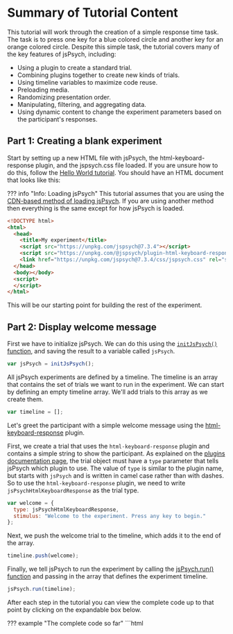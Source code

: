 # Summary of Tutorial Content

This tutorial will work through the creation of a simple response time task. 
The task is to press one key for a blue colored circle and another key for an orange colored circle. 
Despite this simple task, the tutorial covers many of the key features of jsPsych, including:

* Using a plugin to create a standard trial.
* Combining plugins together to create new kinds of trials.
* Using timeline variables to maximize code reuse.
* Preloading media.
* Randomizing presentation order.
* Manipulating, filtering, and aggregating data.
* Using dynamic content to change the experiment parameters based on the participant's responses.

## Part 1: Creating a blank experiment

Start by setting up a new HTML file with jsPsych, the html-keyboard-response plugin, and the jspsych.css file loaded. If you are unsure how to do this, follow the [Hello World tutorial](hello-world.md). You should have an HTML document that looks like this:

??? info "Info: Loading jsPsych"
    This tutorial assumes that you are using the [CDN-based method of loading jsPsych](hello-world.md#option-1-using-cdn-hosted-scripts). 
    If you are using another method then everything is the same except for how jsPsych is loaded.

```html
<!DOCTYPE html>
<html>
  <head>
    <title>My experiment</title>
    <script src="https://unpkg.com/jspsych@7.3.4"></script>
    <script src="https://unpkg.com/@jspsych/plugin-html-keyboard-response@1.1.3"></script>
    <link href="https://unpkg.com/jspsych@7.3.4/css/jspsych.css" rel="stylesheet" type="text/css" />
  </head>
  <body></body>
  <script>
  </script>
</html>
```

This will be our starting point for building the rest of the experiment.

## Part 2: Display welcome message

First we have to initialize jsPsych. We can do this using the [`initJsPsych()` function](../reference/jspsych.md#initjspsych), and saving the result to a variable called `jsPsych`.

```javascript
var jsPsych = initJsPsych();
```

All jsPsych experiments are defined by a timeline. 
The timeline is an array that contains the set of trials we want to run in the experiment. 
We can start by defining an empty timeline array. 
We'll add trials to this array as we create them.

```javascript
var timeline = [];
```

Let's greet the participant with a simple welcome message using the [html-keyboard-response](../plugins/html-keyboard-response.md) plugin.

First, we create a trial that uses the `html-keyboard-response` plugin and contains a simple string to show the participant. 
As explained on the [plugins documentation page](../overview/plugins.md), the trial object must have a `type` parameter that tells jsPsych which plugin to use. 
The value of `type` is similar to the plugin name, but starts with `jsPsych` and is written in camel case rather than with dashes. 
So to use the `html-keyboard-response` plugin, we need to write `jsPsychHtmlKeyboardResponse` as the trial type.

```javascript
var welcome = {
  type: jsPsychHtmlKeyboardResponse,
  stimulus: "Welcome to the experiment. Press any key to begin."
};
```

Next, we push the welcome trial to the timeline, which adds it to the end of the array.

```javascript
timeline.push(welcome);
```

Finally, we tell jsPsych to run the experiment by calling the [jsPsych.run() function](../reference/jspsych.md#jspsychrun) and passing in the array that defines the experiment timeline.

```javascript
jsPsych.run(timeline);
```
After each step in the tutorial you can view the complete code up to that point by clicking on the expandable box below.

??? example "The complete code so far"
    ```html
    <!DOCTYPE html>
    <html>
      <head>
        <title>My experiment</title>
        <script src="https://unpkg.com/jspsych@7.3.4"></script>
        <script src="https://unpkg.com/@jspsych/plugin-html-keyboard-response@1.1.3"></script>
        <link href="https://unpkg.com/jspsych@7.3.4/css/jspsych.css" rel="stylesheet" type="text/css" />
      </head>
      <body></body>
      <script>
        
        /* initialize jsPsych */
        var jsPsych = initJsPsych();

        /* create timeline */
        var timeline = [];

        /* define welcome message trial */
        var welcome = {
          type: jsPsychHtmlKeyboardResponse,
          stimulus: "Welcome to the experiment. Press any key to begin."
        };
        timeline.push(welcome);

        /* start the experiment */
        jsPsych.run(timeline);

      </script>
    </html>
    ```

## Part 3: Show instructions

We can use the same basic structure from part 2 to create a new `html-keyboard-response` trial that shows instructions to the participant. 
The only difference in this trial is that we will use HTML formatting to control how the instructions display and we will add a two second gap after the trial using the `post_trial_gap` parameter.

The trial definition looks like this:

```javascript
var instructions = {
  type: jsPsychHtmlKeyboardResponse,
  stimulus: `
    <p>In this experiment, a circle will appear in the center 
    of the screen.</p><p>If the circle is <strong>blue</strong>, 
    press the letter F on the keyboard as fast as you can.</p>
    <p>If the circle is <strong>orange</strong>, press the letter J 
    as fast as you can.</p>
    <div style='width: 700px;'>
    <div style='float: left;'><img src='img/blue.png'></img>
    <p class='small'><strong>Press the F key</strong></p></div>
    <div style='float: right;'><img src='img/orange.png'></img>
    <p class='small'><strong>Press the J key</strong></p></div>
    </div>
    <p>Press any key to begin.</p>
  `,
  post_trial_gap: 2000
};
```

!!! tip
    In JavaScript there are three different ways to define a `string`. You can use single quotes `'`, double quotes `"`, or backticks `` ` ``. Using backticks has two advantages over the other approaches, especially when you are creating long strings with HTML. You can extend the `string` across multiple lines and you can use [template strings](https://developer.mozilla.org/en-US/docs/Web/JavaScript/Reference/Template_literals) to easily incorporate variables.

Notice that the HTML includes `<img>` tags to display the images that the participant will be responding to. 
You'll need to download these image files. 
Right-click on each image below and select *Save image as...*. 
Put the images in a folder called `img` in the experiment folder you created in part 1.

![blue circle](../img/blue.png)
![orange circle](../img/orange.png)

Don't forget to add the trial to the timeline:

```javascript
timeline.push(instructions);
```

??? example "The complete code so far"

    ```html
    <!DOCTYPE html>
    <html>
      <head>
        <title>My experiment</title>
        <script src="https://unpkg.com/jspsych@7.3.4"></script>
        <script src="https://unpkg.com/@jspsych/plugin-html-keyboard-response@1.1.3"></script>
        <link href="https://unpkg.com/jspsych@7.3.4/css/jspsych.css" rel="stylesheet" type="text/css" />
      </head>
      <body></body>
      <script>

        /* initialize jsPsych */
        var jsPsych = initJsPsych();

        /* create timeline */
        var timeline = [];

        /* define welcome message trial */
        var welcome = {
          type: jsPsychHtmlKeyboardResponse,
          stimulus: "Welcome to the experiment. Press any key to begin."
        };
        timeline.push(welcome);

        /* define instructions trial */
        var instructions = {
          type: jsPsychHtmlKeyboardResponse,
          stimulus: `
            <p>In this experiment, a circle will appear in the center 
            of the screen.</p><p>If the circle is <strong>blue</strong>, 
            press the letter F on the keyboard as fast as you can.</p>
            <p>If the circle is <strong>orange</strong>, press the letter J 
            as fast as you can.</p>
            <div style='width: 700px;'>
            <div style='float: left;'><img src='img/blue.png'></img>
            <p class='small'><strong>Press the F key</strong></p></div>
            <div style='float: right;'><img src='img/orange.png'></img>
            <p class='small'><strong>Press the J key</strong></p></div>
            </div>
            <p>Press any key to begin.</p>
          `,
          post_trial_gap: 2000
        };
        timeline.push(instructions);

        /* start the experiment */
        jsPsych.run(timeline);

      </script>
    </html>
    ```

## Part 4: Displaying stimuli and getting responses

Creating trials to show the stimuli is conceptually the same as creating a trial to show instructions, except that now we are displaying an image instead of text or html. 
This means we need to use a different plugin: `image-keyboard-response`. 
We need to start by loading this plugin by adding a `<script>` tag to the document.

```html hl_lines="5"
<head>
  <title>My experiment</title>
  <script src="https://unpkg.com/jspsych@7.3.4"></script>
  <script src="https://unpkg.com/@jspsych/plugin-html-keyboard-response@1.1.3"></script>
  <script src="https://unpkg.com/@jspsych/plugin-image-keyboard-response@1.1.3"></script>
  <link href="https://unpkg.com/jspsych@7.3.4/css/jspsych.css" rel="stylesheet" type="text/css" />
</head>
```

For now, we will just show each image once. 
The path to the image file should be set as the `stimulus` parameter. 
We will also set the option for which keys the participant is allowed to use to respond (`choices`) so that only the 'f' and 'j' keys are valid responses.

```javascript
var blue_trial = {
  type: jsPsychImageKeyboardResponse,
  stimulus: 'img/blue.png',
  choices: ['f', 'j']
};

var orange_trial = {
  type: jsPsychImageKeyboardResponse,
  stimulus: 'img/orange.png',
  choices: ['f', 'j']
};
```

As usual, we need to add the trials to the timeline.

```javascript
timeline.push(blue_trial, orange_trial);
```

??? example "The complete code so far"

    ```html
    <!DOCTYPE html>
    <html>
      <head>
        <title>My experiment</title>
        <script src="https://unpkg.com/jspsych@7.3.4"></script>
        <script src="https://unpkg.com/@jspsych/plugin-html-keyboard-response@1.1.3"></script>
        <script src="https://unpkg.com/@jspsych/plugin-image-keyboard-response@1.1.3"></script>
        <link href="https://unpkg.com/jspsych@7.3.4/css/jspsych.css" rel="stylesheet" type="text/css" />
      </head>
      <body></body>
      <script>

        /* initialize jsPsych */
        var jsPsych = initJsPsych();

        /* create timeline */
        var timeline = [];

        /* define welcome message trial */
        var welcome = {
          type: jsPsychHtmlKeyboardResponse,
          stimulus: "Welcome to the experiment. Press any key to begin."
        };
        timeline.push(welcome);

        /* define instructions trial */
        var instructions = {
          type: jsPsychHtmlKeyboardResponse,
          stimulus: `
            <p>In this experiment, a circle will appear in the center 
            of the screen.</p><p>If the circle is <strong>blue</strong>, 
            press the letter F on the keyboard as fast as you can.</p>
            <p>If the circle is <strong>orange</strong>, press the letter J 
            as fast as you can.</p>
            <div style='width: 700px;'>
            <div style='float: left;'><img src='img/blue.png'></img>
            <p class='small'><strong>Press the F key</strong></p></div>
            <div style='float: right;'><img src='img/orange.png'></img>
            <p class='small'><strong>Press the J key</strong></p></div>
            </div>
            <p>Press any key to begin.</p>
          `,
          post_trial_gap: 2000
        };
        timeline.push(instructions);

        /* define test trials */
        var blue_trial = {
          type: jsPsychImageKeyboardResponse,
          stimulus: 'img/blue.png',
          choices: ['f', 'j']
        };

        var orange_trial = {
          type: jsPsychImageKeyboardResponse,
          stimulus: 'img/orange.png',
          choices: ['f', 'j']
        };

        timeline.push(blue_trial, orange_trial);

        /* start the experiment */
        jsPsych.run(timeline);

      </script>
    </html>
    ```

## Part 5: Preloading media

Whenever we use media elements (images, audio, or video) in an experiment it is a good idea to preload them prior to needing them for a trial.
By preloading media we ask the participant's browser to download the media ahead of needing it, so that when we do need to display or play it there is no lag from needing to download it. 

We are going to use the [preload plugin](../plugins/preload.md) to preload the two images. 
The [media preloading section](../overview/media-preloading.md) goes into a lot of detail about various options for preloading and different ways that you can use this plugin. 
Here we are simply going to give the plugin a list of the files that we want to be preloaded.

First we need to add the preload plugin to our `<head>` section.

```html hl_lines="6"
<head>
  <title>My experiment</title>
  <script src="https://unpkg.com/jspsych@7.3.4"></script>
  <script src="https://unpkg.com/@jspsych/plugin-html-keyboard-response@1.1.3"></script>
  <script src="https://unpkg.com/@jspsych/plugin-image-keyboard-response@1.1.3"></script>
  <script src="https://unpkg.com/@jspsych/plugin-preload@1.1.3"></script>
  <link href="https://unpkg.com/jspsych@7.3.4/css/jspsych.css" rel="stylesheet" type="text/css" />
</head>
```


We'll put this trial at the very start of the experiment, so add this code before the `welcome` trial.

```js
var preload = {
  type: jsPsychPreload,
  images: ['img/blue.png', 'img/orange.png']
};
```

As always, add the trial to the timeline.

```js
timeline.push(preload);
```

??? example "The complete code so far"

    ```html
    <!DOCTYPE html>
    <html>
      <head>
        <title>My experiment</title>
        <script src="https://unpkg.com/jspsych@7.3.4"></script>
        <script src="https://unpkg.com/@jspsych/plugin-html-keyboard-response@1.1.3"></script>
        <script src="https://unpkg.com/@jspsych/plugin-image-keyboard-response@1.1.3"></script>
        <script src="https://unpkg.com/@jspsych/plugin-preload@1.1.3"></script>
        <link href="https://unpkg.com/jspsych@7.3.4/css/jspsych.css" rel="stylesheet" type="text/css" />
      </head>
      <body></body>
      <script>

        /* initialize jsPsych */
        var jsPsych = initJsPsych();

        /* create timeline */
        var timeline = [];

        /* preload images */
        var preload = {
          type: jsPsychPreload,
          images: ['img/blue.png', 'img/orange.png']
        };
        timeline.push(preload);

        /* define welcome message trial */
        var welcome = {
          type: jsPsychHtmlKeyboardResponse,
          stimulus: "Welcome to the experiment. Press any key to begin."
        };
        timeline.push(welcome);

        /* define instructions trial */
        var instructions = {
          type: jsPsychHtmlKeyboardResponse,
          stimulus: `
            <p>In this experiment, a circle will appear in the center 
            of the screen.</p><p>If the circle is <strong>blue</strong>, 
            press the letter F on the keyboard as fast as you can.</p>
            <p>If the circle is <strong>orange</strong>, press the letter J 
            as fast as you can.</p>
            <div style='width: 700px;'>
            <div style='float: left;'><img src='img/blue.png'></img>
            <p class='small'><strong>Press the F key</strong></p></div>
            <div style='float: right;'><img src='img/orange.png'></img>
            <p class='small'><strong>Press the J key</strong></p></div>
            </div>
            <p>Press any key to begin.</p>
          `,
          post_trial_gap: 2000
        };
        timeline.push(instructions);

        /* define test trials */
        var blue_trial = {
          type: jsPsychImageKeyboardResponse,
          stimulus: 'img/blue.png',
          choices: ['f', 'j']
        };

        var orange_trial = {
          type: jsPsychImageKeyboardResponse,
          stimulus: 'img/orange.png',
          choices: ['f', 'j']
        };
        timeline.push(blue_trial, orange_trial);

        /* start the experiment */
        jsPsych.run(timeline);

      </script>
    </html>
    ```

## Part 6: Timeline variables

In the full experiment, we will want more than two trials. 
One way we could do this is to create many more objects that define trials and push them all onto the timeline, but there is a more efficient way: using timeline variables.

The parameters for showing the blue and orange circle are very similar. 
The only difference is which image is displayed. Timeline variables allow us to define the procedure for showing the stimulus once, and then repeatedly use it with different variables. We'll see how, even in this relatively simple case, this can save us a lot of lines of code.

To start, let's make an array that contains all the different trials we want to run in the test phase. There are only two for the experiment: blue trials and orange trials.

```javascript
var test_stimuli = [
  { stimulus: "img/blue.png"},
  { stimulus: "img/orange.png"}
];
```

Instead of just showing the blue and orange circles, let's also set up the experiment to show a fixation cross (+) in between trials. We can define a trial to show the fixation cross for a fixed amount of time by using the `trial_duration` parameter of the html-keyboard-response plugin and setting the `choices` parameter to the special value `"NO_KEYS"`, which means that no responses will be accepted as a valid response and the trial will last however long the `trial_duration` parameter specifies.

```javascript
var fixation = {
  type: jsPsychHtmlKeyboardResponse,
  stimulus: '<div style="font-size:60px;">+</div>',
  choices: "NO_KEYS",
  trial_duration: 1000,
};
```

To show the circles, we'll set up another trial with the image-keyboard-response plugin, but we'll use the function `jsPsych.timelineVariable()` to indicate that we want jsPsych to substitute the value of the parameter in from the timeline variables.

```javascript
var test = {
  type: jsPsychImageKeyboardResponse,
  stimulus: jsPsych.timelineVariable('stimulus'),
  choices: ['f', 'j']
}
```

To link the variables that we declared in the `test_stimuli` array with the call to `jsPsych.timelineVariable()` we need to create a new timeline and set the `timeline_variables` property:

```javascript
var test_procedure = {
  timeline: [fixation, test],
  timeline_variables: test_stimuli
}
```

We have to add the `test_procedure` to the main `timeline` array, but the `fixation` and `test` trial do not need to be added to `timeline` because they already exist on the `test_procedure` timeline.

```javascript
timeline.push(test_procedure);
```

What happens when the experiment reaches the test procedure? jsPsych will run the `test_procedure` timeline one time for each entry in the `test_stimuli` array (two times total, in this case). The first time through, jsPsych will substitute the timeline variables from the first array entry (blue image), and the second time through the second array entry will be used (orange image). Notice that the fixation trial occurs before both the orange and the blue circles, because the entire timeline of the `test_procedure` is repeated for each entry in the `timeline_variables` array.

??? example "The complete code so far"

    ```html
    <!DOCTYPE html>
    <html>
      <head>
        <title>My experiment</title>
        <script src="https://unpkg.com/jspsych@7.3.4"></script>
        <script src="https://unpkg.com/@jspsych/plugin-html-keyboard-response@1.1.3"></script>
        <script src="https://unpkg.com/@jspsych/plugin-image-keyboard-response@1.1.3"></script>
        <script src="https://unpkg.com/@jspsych/plugin-preload@1.1.3"></script>
        <link href="https://unpkg.com/jspsych@7.3.4/css/jspsych.css" rel="stylesheet" type="text/css" />
      </head>
      <body></body>
      <script>

        /* initialize jsPsych */
        var jsPsych = initJsPsych();

        /* create timeline */
        var timeline = [];

        /* preload images */
        var preload = {
          type: jsPsychPreload,
          images: ['img/blue.png', 'img/orange.png']
        }
        timeline.push(preload);

        /* define welcome message trial */
        var welcome = {
          type: jsPsychHtmlKeyboardResponse,
          stimulus: "Welcome to the experiment. Press any key to begin."
        };
        timeline.push(welcome);

        /* define instructions trial */
        var instructions = {
          type: jsPsychHtmlKeyboardResponse,
          stimulus: `
            <p>In this experiment, a circle will appear in the center 
            of the screen.</p><p>If the circle is <strong>blue</strong>, 
            press the letter F on the keyboard as fast as you can.</p>
            <p>If the circle is <strong>orange</strong>, press the letter J 
            as fast as you can.</p>
            <div style='width: 700px;'>
            <div style='float: left;'><img src='img/blue.png'></img>
            <p class='small'><strong>Press the F key</strong></p></div>
            <div style='float: right;'><img src='img/orange.png'></img>
            <p class='small'><strong>Press the J key</strong></p></div>
            </div>
            <p>Press any key to begin.</p>
          `,
          post_trial_gap: 2000
        };
        timeline.push(instructions);

        /* define trial stimuli array for timeline variables */
        var test_stimuli = [
          { stimulus: "img/blue.png"},
          { stimulus: "img/orange.png"}
        ];

        /* define fixation and test trials */
        var fixation = {
          type: jsPsychHtmlKeyboardResponse,
          stimulus: '<div style="font-size:60px;">+</div>',
          choices: "NO_KEYS",
          trial_duration: 1000,
        };

        var test = {
          type: jsPsychImageKeyboardResponse,
          stimulus: jsPsych.timelineVariable('stimulus'),
          choices: ['f', 'j']
        };

        /* define test procedure */
        var test_procedure = {
          timeline: [fixation, test],
          timeline_variables: test_stimuli
        };
        timeline.push(test_procedure);

        /* start the experiment */
        jsPsych.run(timeline);

      </script>
    </html>
    ```


## Part 7: Parameters for timelines with timeline variables

Right now our experiment is a measly two trials long. Even worse is that the order of the stimuli is the same every time! When we use timeline variables, we get access to some methods to randomize the order and repeat the trials. To randomize the order, simply set `randomize_order: true` on the object with the `timeline_variables`:

```javascript
var test_procedure = {
  timeline: [fixation, test],
  timeline_variables: test_stimuli,
  randomize_order: true
};
```

We can also easily make the test phase longer by setting the `repetitions` parameter. This parameter controls how many times the experiment will loop through all of the entries in the timeline_variables array. For example, if we set `repetitions: 5`, then the experiment will loop through the two entries in the timeline_variables 5 times, for a total of 10 test trials.

```javascript
var test_procedure = {
  timeline: [fixation, test],
  timeline_variables: test_stimuli,
  randomize_order: true,
  repetitions: 5
};
```

??? info "Info: Randomizing timeline variables"
    In a timeline variables procedure, when `randomize_order` is `true` and `repetitions` is greater than 1, the  trial order will be re-randomized on each repetition through the `timeline_variables` array. This means that there will be some constraints on the randomization of all trials in the procedure. 

    For example, if a `timeline_variables` array contains one trial per stimulus, then the same stimulus could occur twice in a row (since it could be at the end of one repetition and the start of the next one), but it could not be repeated more than twice in a row, regardless of the number of `repetitions`.

    If you want to repeat your `timeline_variables` array but randomize across all trials, you could use the `sample` parameter with the `fixed-repetitions` option: this will combine all the repeitions of your `timeline_variables` array into one larger array, and then randomize the whole thing. You can read more about the randomization, repetition, and sampling options for timeline variables in the [Timeline Variables documentation](../overview/timeline.md#timeline-variables).


??? example "The complete code so far"

    ```html
    <!DOCTYPE html>
    <html>
      <head>
        <title>My experiment</title>
        <script src="https://unpkg.com/jspsych@7.3.4"></script>
        <script src="https://unpkg.com/@jspsych/plugin-html-keyboard-response@1.1.3"></script>
        <script src="https://unpkg.com/@jspsych/plugin-image-keyboard-response@1.1.3"></script>
        <script src="https://unpkg.com/@jspsych/plugin-preload@1.1.3"></script>
        <link href="https://unpkg.com/jspsych@7.3.4/css/jspsych.css" rel="stylesheet" type="text/css" />
      </head>
      <body></body>
      <script>

        /* initialize jsPsych */
        var jsPsych = initJsPsych();

        /* create timeline */
        var timeline = [];

        /* preload images */
        var preload = {
          type: jsPsychPreload,
          images: ['img/blue.png', 'img/orange.png']
        };
        timeline.push(preload);

        /* define welcome message trial */
        var welcome = {
          type: jsPsychHtmlKeyboardResponse,
          stimulus: "Welcome to the experiment. Press any key to begin."
        };
        timeline.push(welcome);

        /* define instructions trial */
        var instructions = {
          type: jsPsychHtmlKeyboardResponse,
          stimulus: `
            <p>In this experiment, a circle will appear in the center 
            of the screen.</p><p>If the circle is <strong>blue</strong>, 
            press the letter F on the keyboard as fast as you can.</p>
            <p>If the circle is <strong>orange</strong>, press the letter J 
            as fast as you can.</p>
            <div style='width: 700px;'>
            <div style='float: left;'><img src='img/blue.png'></img>
            <p class='small'><strong>Press the F key</strong></p></div>
            <div style='float: right;'><img src='img/orange.png'></img>
            <p class='small'><strong>Press the J key</strong></p></div>
            </div>
            <p>Press any key to begin.</p>
          `,
          post_trial_gap: 2000
        };
        timeline.push(instructions);

        /* define trial stimuli array for timeline variables */
        var test_stimuli = [
          { stimulus: "img/blue.png"},
          { stimulus: "img/orange.png"}
        ];

        /* define fixation and test trials */
        var fixation = {
          type: jsPsychHtmlKeyboardResponse,
          stimulus: '<div style="font-size:60px;">+</div>',
          choices: "NO_KEYS",
          trial_duration: 1000,
        };

        var test = {
          type: jsPsychImageKeyboardResponse,
          stimulus: jsPsych.timelineVariable('stimulus'),
          choices: ['f', 'j']
        };

        /* define test procedure */
        var test_procedure = {
          timeline: [fixation, test],
          timeline_variables: test_stimuli,
          randomize_order: true,
          repetitions: 5
        };
        timeline.push(test_procedure);

        /* start the experiment */
        jsPsych.run(timeline);

      </script>
    </html>
    ```

## Part 8: Using functions to generate parameters

One aspect of the experiment that could be improved is the duration of the fixation cross. As the experiment stands right now, the timing of the circles appearing is very predictable. We can change that by using a different value for the `trial_duration` parameter in the `fixation` trial for each trial. But how can we do that and keep the simple code structure we have now where we only have to define the fixation trial once? One option would be to add another timeline variable, like `"fixation_duration"` and use that to control the timing. But another option is to specify the `trial_duration` parameter as a function. If a parameter is a function, jsPsych will execute the function every time the trial runs. That means that if the function returns different results probabilistically, we can get a different parameter value every time the trial runs.

To do that here, we'll use one of the built-in randomization methods in [jsPsych's randomization module](../reference/jspsych-randomization.md). `jsPsych.randomization.sampleWithoutReplacement()` takes an array of items to sample from and generates a new array of length *N* by sampling without replacement.

```javascript
var fixation = {
  type: jsPsychHtmlKeyboardResponse,
  stimulus: '<div style="font-size:60px;">+</div>',
  choices: "NO_KEYS",
  trial_duration: function(){
    return jsPsych.randomization.sampleWithoutReplacement([250, 500, 750, 1000, 1250, 1500, 1750, 2000], 1)[0];
  }
}
```

In the code above, we replaced the `trial_duration: 1000` parameter in `fixation` with a function. Inside the function, we take a sample from the array `[250, 500, 750, 1000, 1250, 1500, 1750, 2000]` of size 1 (second parameter to `jsPsych.randomization.sampleWithoutReplacement`). The return value from calling `jsPsych.randomization.sampleWithoutReplacement` is an array of length 1, so we add the `[0]` selection at the end to get the value out of the array.

??? example "The complete code so far"

    ```html
    <!DOCTYPE html>
    <html>
      <head>
        <title>My experiment</title>
        <script src="https://unpkg.com/jspsych@7.3.4"></script>
        <script src="https://unpkg.com/@jspsych/plugin-html-keyboard-response@1.1.3"></script>
        <script src="https://unpkg.com/@jspsych/plugin-image-keyboard-response@1.1.3"></script>
        <script src="https://unpkg.com/@jspsych/plugin-preload@1.1.3"></script>
        <link href="https://unpkg.com/jspsych@7.3.4/css/jspsych.css" rel="stylesheet" type="text/css" />
      </head>
      <body></body>
      <script>

        /* initialize jsPsych */
        var jsPsych = initJsPsych();

        /* create timeline */
        var timeline = [];

        /* preload images */
        var preload = {
          type: jsPsychPreload,
          images: ['img/blue.png', 'img/orange.png']
        }
        timeline.push(preload);

        /* define welcome message trial */
        var welcome = {
          type: jsPsychHtmlKeyboardResponse,
          stimulus: "Welcome to the experiment. Press any key to begin."
        };
        timeline.push(welcome);

        /* define instructions trial */
        var instructions = {
          type: jsPsychHtmlKeyboardResponse,
          stimulus: `
            <p>In this experiment, a circle will appear in the center 
            of the screen.</p><p>If the circle is <strong>blue</strong>, 
            press the letter F on the keyboard as fast as you can.</p>
            <p>If the circle is <strong>orange</strong>, press the letter J 
            as fast as you can.</p>
            <div style='width: 700px;'>
            <div style='float: left;'><img src='img/blue.png'></img>
            <p class='small'><strong>Press the F key</strong></p></div>
            <div style='float: right;'><img src='img/orange.png'></img>
            <p class='small'><strong>Press the J key</strong></p></div>
            </div>
            <p>Press any key to begin.</p>
          `,
          post_trial_gap: 2000
        };
        timeline.push(instructions);

        /* define trial stimuli array for timeline variables */
        var test_stimuli = [
          { stimulus: "img/blue.png"},
          { stimulus: "img/orange.png"}
        ];

        /* define fixation and test trials */
        var fixation = {
          type: jsPsychHtmlKeyboardResponse,
          stimulus: '<div style="font-size:60px;">+</div>',
          choices: "NO_KEYS",
          trial_duration: function(){
            return jsPsych.randomization.sampleWithoutReplacement([250, 500, 750, 1000, 1250, 1500, 1750, 2000], 1)[0];
          }
        };

        var test = {
          type: jsPsychImageKeyboardResponse,
          stimulus: jsPsych.timelineVariable('stimulus'),
          choices: ['f', 'j']
        };

        /* define test procedure */
        var test_procedure = {
          timeline: [fixation, test],
          timeline_variables: test_stimuli,
          randomize_order: true,
          repetitions: 5
        };
        timeline.push(test_procedure);

        /* start the experiment */
        jsPsych.run(timeline);

      </script>
    </html>
    ```

## Part 10: Displaying the data

We have created a complete, if simple, experiment at this point, so let's take a look at the data being generated. jsPsych has a built-in [function called `jsPsych.data.displayData()`](../reference/jspsych-data.md#jspsychdatadisplaydata) that is useful for debugging your experiment. It will remove all of the information on the screen and replace it with the raw data collected so far. This isn't terribly useful when you are actually running an experiment, but it's nice for checking the data during development.

We need the `displayData` function to execute when the experiment ends. One way to do this is to use the [`on_finish` callback function](../overview/events.md#on_finish-experiment). This function will automatically execute once all the trials in the experiment are finished. We can specify this function in the experiment settings when we initialize jsPsych with the `initJsPsych` method.

```javascript
var jsPsych = initJsPsych({
  on_finish: function() {
    jsPsych.data.displayData();
  }
});
```

??? example "The complete code so far"

    ```html
    <!DOCTYPE html>
    <html>
      <head>
        <title>My experiment</title>
        <script src="https://unpkg.com/jspsych@7.3.4"></script>
        <script src="https://unpkg.com/@jspsych/plugin-html-keyboard-response@1.1.3"></script>
        <script src="https://unpkg.com/@jspsych/plugin-image-keyboard-response@1.1.3"></script>
        <script src="https://unpkg.com/@jspsych/plugin-preload@1.1.3"></script>
        <link href="https://unpkg.com/jspsych@7.3.4/css/jspsych.css" rel="stylesheet" type="text/css" />
      </head>
      <body></body>
      <script>

        /* initialize jsPsych */
        var jsPsych = initJsPsych({
          on_finish: function() {
            jsPsych.data.displayData();
          }
        });

        /* create timeline */
        var timeline = [];

        /* preload images */
        var preload = {
          type: jsPsychPreload,
          images: ['img/blue.png', 'img/orange.png']
        };
        timeline.push(preload);

        /* define welcome message trial */
        var welcome = {
          type: jsPsychHtmlKeyboardResponse,
          stimulus: "Welcome to the experiment. Press any key to begin."
        };
        timeline.push(welcome);

        /* define instructions trial */
        var instructions = {
          type: jsPsychHtmlKeyboardResponse,
          stimulus: `
            <p>In this experiment, a circle will appear in the center 
            of the screen.</p><p>If the circle is <strong>blue</strong>, 
            press the letter F on the keyboard as fast as you can.</p>
            <p>If the circle is <strong>orange</strong>, press the letter J 
            as fast as you can.</p>
            <div style='width: 700px;'>
            <div style='float: left;'><img src='img/blue.png'></img>
            <p class='small'><strong>Press the F key</strong></p></div>
            <div style='float: right;'><img src='img/orange.png'></img>
            <p class='small'><strong>Press the J key</strong></p></div>
            </div>
            <p>Press any key to begin.</p>
          `,
          post_trial_gap: 2000
        };
        timeline.push(instructions);

        /* define trial stimuli array for timeline variables */
        var test_stimuli = [
          { stimulus: "img/blue.png"},
          { stimulus: "img/orange.png"}
        ];

        /* define fixation and test trials */
        var fixation = {
          type: jsPsychHtmlKeyboardResponse,
          stimulus: '<div style="font-size:60px;">+</div>',
          choices: "NO_KEYS",
          trial_duration: function(){
            return jsPsych.randomization.sampleWithoutReplacement([250, 500, 750, 1000, 1250, 1500, 1750, 2000], 1)[0];
          }
        };

        var test = {
          type: jsPsychImageKeyboardResponse,
          stimulus: jsPsych.timelineVariable('stimulus'),
          choices: ['f', 'j']
        };

        /* define test procedure */
        var test_procedure = {
          timeline: [fixation, test],
          timeline_variables: test_stimuli,
          randomize_order: true,
          repetitions: 5
        };
        timeline.push(test_procedure);

        /* start the experiment */
        jsPsych.run(timeline);

      </script>
    </html>
    ```

## Part 11: Tagging trials with additional data

All trials in jsPsych can be tagged with additional arbitrary data. This data will get stored alongside the data that the plugin normally generates, which allows experimenters to record properties of a trial along with the data from the trial.

When might you use this feature? In this experiment, it would be nice to tag each trial with a circle as a `response` trial, so that the resulting data can be easily filtered to look at only the critical trials. We can do that like this.

```javascript
var test = {
  type: jsPsychImageKeyboardResponse,
  stimulus: jsPsych.timelineVariable('stimulus'),
  choices: ['f', 'j'],
  data: {
    task: 'response'
  }
};
```

We also could tag the test trials with a property that indicates what the correct response should be (F for the blue circles, J for the orange). In our current code, we are using the timeline variables feature of jsPsych to choose which circle gets presented on a trial. Since we want to tag the trials differently based on which circle is presented, we need to add the tagging data to the `test_stimuli` array, and then use the `jsPsych.timelineVariable()` function to get the value and assign it to a property in the `data` of the trial.

We start by adding a "correct_response" property and value to each object in the `test_stimuli`:

```javascript
var test_stimuli = [
  { stimulus: "img/blue.png",  correct_response: 'f'},
  { stimulus: "img/orange.png",  correct_response: 'j'}
];
```

Now we can use `timelineVariable()` in the `data` parameter of the `test` trial to get the appropriate "correct_response" value for each trial.

```javascript
var test = {
  type: jsPsychImageKeyboardResponse,
  stimulus: jsPsych.timelineVariable('stimulus'),
  choices: ['f', 'j'],
  data: {
    task: 'response',
    correct_response: jsPsych.timelineVariable('correct_response')
  }
};
```

Another kind of tagging that would be useful is to mark each fixation trial as such, to make removing the data from fixation trials easier. 

```js
var fixation = {
  type: jsPsychHtmlKeyboardResponse,
  stimulus: '<div style="font-size:60px;">+</div>',
  choices: "NO_KEYS",
  trial_duration: function(){
    return jsPsych.randomization.sampleWithoutReplacement([250, 500, 750, 1000, 1250, 1500, 1750, 2000], 1)[0];
  },
  data: {
    task: 'fixation'
  }
};
```

??? example "The complete code so far"

    ```html
    <!DOCTYPE html>
    <html>
      <head>
        <title>My experiment</title>
        <script src="https://unpkg.com/jspsych@7.3.4"></script>
        <script src="https://unpkg.com/@jspsych/plugin-html-keyboard-response@1.1.3"></script>
        <script src="https://unpkg.com/@jspsych/plugin-image-keyboard-response@1.1.3"></script>
        <script src="https://unpkg.com/@jspsych/plugin-preload@1.1.3"></script>
        <link href="https://unpkg.com/jspsych@7.3.4/css/jspsych.css" rel="stylesheet" type="text/css" />
      </head>
      <body></body>
      <script>

        /* initialize jsPsych */
        var jsPsych = initJsPsych({
          on_finish: function() {
            jsPsych.data.displayData();
          }
        });

        /* create timeline */
        var timeline = [];

        /* preload images */
        var preload = {
          type: jsPsychPreload,
          images: ['img/blue.png', 'img/orange.png']
        };
        timeline.push(preload);

        /* define welcome message trial */
        var welcome = {
          type: jsPsychHtmlKeyboardResponse,
          stimulus: "Welcome to the experiment. Press any key to begin."
        };
        timeline.push(welcome);

        /* define instructions trial */
        var instructions = {
          type: jsPsychHtmlKeyboardResponse,
          stimulus: `
            <p>In this experiment, a circle will appear in the center 
            of the screen.</p><p>If the circle is <strong>blue</strong>, 
            press the letter F on the keyboard as fast as you can.</p>
            <p>If the circle is <strong>orange</strong>, press the letter J 
            as fast as you can.</p>
            <div style='width: 700px;'>
            <div style='float: left;'><img src='img/blue.png'></img>
            <p class='small'><strong>Press the F key</strong></p></div>
            <div style='float: right;'><img src='img/orange.png'></img>
            <p class='small'><strong>Press the J key</strong></p></div>
            </div>
            <p>Press any key to begin.</p>
          `,
          post_trial_gap: 2000
        };
        timeline.push(instructions);

        /* define trial stimuli array for timeline variables */
        var test_stimuli = [
          { stimulus: "img/blue.png",  correct_response: 'f'},
          { stimulus: "img/orange.png",  correct_response: 'j'}
        ];

        /* define fixation and test trials */
        var fixation = {
          type: jsPsychHtmlKeyboardResponse,
          stimulus: '<div style="font-size:60px;">+</div>',
          choices: "NO_KEYS",
          trial_duration: function(){
            return jsPsych.randomization.sampleWithoutReplacement([250, 500, 750, 1000, 1250, 1500, 1750, 2000], 1)[0];
          },
          data: {
            task: 'fixation'
          }
        };

        var test = {
          type: jsPsychImageKeyboardResponse,
          stimulus: jsPsych.timelineVariable('stimulus'),
          choices: ['f', 'j'],
          data: {
            task: 'response',
            correct_response: jsPsych.timelineVariable('correct_response')
          }
        };

        /* define test procedure */
        var test_procedure = {
          timeline: [fixation, test],
          timeline_variables: test_stimuli,
          randomize_order: true,
          repetitions: 5
        };
        timeline.push(test_procedure);

        /* start the experiment */
        jsPsych.run(timeline);

      </script>
      </html>
    ```

## Part 12: Manipulating data during the experiment

Now that the data from the test trials has a tag that describes the correct response, it would be easy to analyze the data after the fact and calculate whether the participant responded correctly.

But, we can also do this in jsPsych as the experiment runs to save time later and enable a limited set of data analysis directly in the experiment code.

To do this, we'll use the `on_finish` event of the test trial. We can assign a function to `on_finish`, and that function will receive an object containing the data generated by the trial. This object can be manipulated inside the function, and any changes made to the object will be stored in jsPsych's internal representation of the data.

For this example, we'll determine whether the participant responded correctly, and add a new `correct` property to the data object.

```javascript
var test = {
  type: jsPsychImageKeyboardResponse,
  stimulus: jsPsych.timelineVariable('stimulus'),
  choices: ['f', 'j'],
  data: {
    task: 'response',
    correct_response: jsPsych.timelineVariable('correct_response')
  },
  on_finish: function(data){
    data.correct = jsPsych.pluginAPI.compareKeys(data.response, data.correct_response);
  }
};
```

The `data.response` value is a string representation of the key the participant pressed. We can compare this with the `data.correct_response` value, and assign this computed value to a new property `data.correct`.

??? info "Info: The `compareKeys` function"
    Here we are comparing the values of `data.response` and `data.correct_response` using a jsPsych function called [jsPsych.pluginAPI.compareKeys](../reference/jspsych-pluginAPI.md#comparekeys). We're using this function because it allows us to compare keys in either a _case sensitive_ or _case insensitive_ way, depending on the `case_sensitive_responses` parameter in the [experiment settings](../overview/experiment-options.md#choose-whether-you-want-keyboard-choicesresponses-to-be-case-sensitive). The participant's key response will be recorded in a case-sensitive way in the data (e.g. 'f' or 'F'), but in most cases, we don't care if their response corresponds to an upper or lower case letter (which is why the `case_sensitive_responses` experiment setting is `false` by default). Using the `jsPsych.pluginAPI.commpareKeys` function here means that the response will be scored correctly, even if the participant holds down Shift or has Caps Lock on. 
    
    This function is only relevant for keyboard responses; for other kinds of responses, such as button presses, you can simply compare the response and correct response values directly, e.g.
    ```js
    data.correct = data.response === data.correct_response;
    ```

??? example "The complete code so far"

    ```html
    <!DOCTYPE html>
    <html>
      <head>
        <title>My experiment</title>
        <script src="https://unpkg.com/jspsych@7.3.4"></script>
        <script src="https://unpkg.com/@jspsych/plugin-html-keyboard-response@1.1.3"></script>
        <script src="https://unpkg.com/@jspsych/plugin-image-keyboard-response@1.1.3"></script>
        <script src="https://unpkg.com/@jspsych/plugin-preload@1.1.3"></script>
        <link href="https://unpkg.com/jspsych@7.3.4/css/jspsych.css" rel="stylesheet" type="text/css" />
      </head>
      <body></body>
      <script>

        /* initialize jsPsych */
        var jsPsych = initJsPsych({
          on_finish: function() {
            jsPsych.data.displayData();
          }
        });

        /* create timeline */
        var timeline = [];

        /* preload images */
        var preload = {
          type: jsPsychPreload,
          images: ['img/blue.png', 'img/orange.png']
        };
        timeline.push(preload);

        /* define welcome message trial */
        var welcome = {
          type: jsPsychHtmlKeyboardResponse,
          stimulus: "Welcome to the experiment. Press any key to begin."
        };
        timeline.push(welcome);

        /* define instructions trial */
        var instructions = {
          type: jsPsychHtmlKeyboardResponse,
          stimulus: `
            <p>In this experiment, a circle will appear in the center 
            of the screen.</p><p>If the circle is <strong>blue</strong>, 
            press the letter F on the keyboard as fast as you can.</p>
            <p>If the circle is <strong>orange</strong>, press the letter J 
            as fast as you can.</p>
            <div style='width: 700px;'>
            <div style='float: left;'><img src='img/blue.png'></img>
            <p class='small'><strong>Press the F key</strong></p></div>
            <div style='float: right;'><img src='img/orange.png'></img>
            <p class='small'><strong>Press the J key</strong></p></div>
            </div>
            <p>Press any key to begin.</p>
          `,
          post_trial_gap: 2000
        };
        timeline.push(instructions);

        /* define trial stimuli array for timeline variables */
        var test_stimuli = [
          { stimulus: "img/blue.png",  correct_response: 'f'},
          { stimulus: "img/orange.png",  correct_response: 'j'}
        ];

        /* define fixation and test trials */
        var fixation = {
          type: jsPsychHtmlKeyboardResponse,
          stimulus: '<div style="font-size:60px;">+</div>',
          choices: "NO_KEYS",
          trial_duration: function(){
            return jsPsych.randomization.sampleWithoutReplacement([250, 500, 750, 1000, 1250, 1500, 1750, 2000], 1)[0];
          },
          data: {
            task: 'fixation'
          }
        };

        var test = {
          type: jsPsychImageKeyboardResponse,
          stimulus: jsPsych.timelineVariable('stimulus'),
          choices: ['f', 'j'],
          data: {
            task: 'response',
            correct_response: jsPsych.timelineVariable('correct_response')
          },
          on_finish: function(data){
            data.correct = jsPsych.pluginAPI.compareKeys(data.response, data.correct_response);
          }
        };

        /* define test procedure */
        var test_procedure = {
          timeline: [fixation, test],
          timeline_variables: test_stimuli,
          randomize_order: true,
          repetitions: 5
        };
        timeline.push(test_procedure);

        /* start the experiment */
        jsPsych.run(timeline);

      </script>
    </html>
    ```


## Part 13: Data aggregation

jsPsych provides a limited set of analysis functions to allow you to calculate things like mean response times for a selected set of trials. In this part, we'll use these functions to add a final trial to the experiment that tells the participant their accuracy and their mean response time for correct responses.

We'll use the `html-keyboard-response` plugin. Because the text that we want to display changes based on the participant's performance in the experiment, we need to use a function for the `stimulus` parameter and return the desired text.

??? info "Info: Dynamic parameters"
    Using a function as the value of a 'normal' parameter (i.e. a parameter that isn't usually a function) provides lots of flexibility in jsPsych experiments, because it allows you to dynamically change the parameter's value based on the participant's earlier responses, and any other information that you don't know before the experiment has started. For more information and examples, see the [dynamic parameter documentation page](../overview/dynamic-parameters.md).

Here's what the code looks like, and a description follows below.

```js
var debrief_block = {
  type: jsPsychHtmlKeyboardResponse,
  stimulus: function() {

    var trials = jsPsych.data.get().filter({task: 'response'});
    var correct_trials = trials.filter({correct: true});
    var accuracy = Math.round(correct_trials.count() / trials.count() * 100);
    var rt = Math.round(correct_trials.select('rt').mean());

    return `<p>You responded correctly on ${accuracy}% of the trials.</p>
      <p>Your average response time was ${rt}ms.</p>
      <p>Press any key to complete the experiment. Thank you!</p>`;

  }
};
timeline.push(debrief_block);
```

To create the variable `trials`, we use `jsPsych.data.get()` which returns a jsPsych data collection containing all of the data from the experiment. We can then use `.filter` to select only the trials where `task` is `'response'` (a benefit of tagging the trials in part 11). `trials` contains all of the data from the trials where a circle was shown.

To get only the correct trials, we can use `.filter()` again to select only the trials from the `trials` data collection where the property `correct` is `true`.

To calculate accuracy, we can use the `.count()` method to determine how many trials were correct and how many trials there were total. We also use `Math.round()` to avoid extra digits after the decimal.

Finally, to calculate the mean response time on correct trials, we use the `.select` method on the `correct_trials` data collection to select only the `'rt'` property of those trials. We can then use the `.mean()` method to find the mean of all the RT values.

## The final code

This code is available in the `/examples` folder in the jsPsych release download. It is called `demo-simple-rt-task.html`.

```html
<!DOCTYPE html>
<html>
  <head>
    <title>My experiment</title>
    <script src="https://unpkg.com/jspsych@7.3.4"></script>
    <script src="https://unpkg.com/@jspsych/plugin-html-keyboard-response@1.1.3"></script>
    <script src="https://unpkg.com/@jspsych/plugin-image-keyboard-response@1.1.3"></script>
    <script src="https://unpkg.com/@jspsych/plugin-preload@1.1.3"></script>
    <link href="https://unpkg.com/jspsych@7.3.4/css/jspsych.css" rel="stylesheet" type="text/css" />
  </head>
  <body></body>
  <script>

    /* initialize jsPsych */
    var jsPsych = initJsPsych({
      on_finish: function() {
        jsPsych.data.displayData();
      }
    });

    /* create timeline */
    var timeline = [];

    /* preload images */
    var preload = {
      type: jsPsychPreload,
      images: ['img/blue.png', 'img/orange.png']
    };
    timeline.push(preload);

    /* define welcome message trial */
    var welcome = {
      type: jsPsychHtmlKeyboardResponse,
      stimulus: "Welcome to the experiment. Press any key to begin."
    };
    timeline.push(welcome);

    /* define instructions trial */
    var instructions = {
      type: jsPsychHtmlKeyboardResponse,
      stimulus: `
        <p>In this experiment, a circle will appear in the center 
        of the screen.</p><p>If the circle is <strong>blue</strong>, 
        press the letter F on the keyboard as fast as you can.</p>
        <p>If the circle is <strong>orange</strong>, press the letter J 
        as fast as you can.</p>
        <div style='width: 700px;'>
        <div style='float: left;'><img src='img/blue.png'></img>
        <p class='small'><strong>Press the F key</strong></p></div>
        <div style='float: right;'><img src='img/orange.png'></img>
        <p class='small'><strong>Press the J key</strong></p></div>
        </div>
        <p>Press any key to begin.</p>
      `,
      post_trial_gap: 2000
    };
    timeline.push(instructions);

    /* define trial stimuli array for timeline variables */
    var test_stimuli = [
      { stimulus: "img/blue.png",  correct_response: 'f'},
      { stimulus: "img/orange.png",  correct_response: 'j'}
    ];

    /* define fixation and test trials */
    var fixation = {
      type: jsPsychHtmlKeyboardResponse,
      stimulus: '<div style="font-size:60px;">+</div>',
      choices: "NO_KEYS",
      trial_duration: function(){
        return jsPsych.randomization.sampleWithoutReplacement([250, 500, 750, 1000, 1250, 1500, 1750, 2000], 1)[0];
      },
      data: {
        task: 'fixation'
      }
    };

    var test = {
      type: jsPsychImageKeyboardResponse,
      stimulus: jsPsych.timelineVariable('stimulus'),
      choices: ['f', 'j'],
      data: {
        task: 'response',
        correct_response: jsPsych.timelineVariable('correct_response')
      },
      on_finish: function(data){
        data.correct = jsPsych.pluginAPI.compareKeys(data.response, data.correct_response);
      }
    };

    /* define test procedure */
    var test_procedure = {
      timeline: [fixation, test],
      timeline_variables: test_stimuli,
      repetitions: 5,
      randomize_order: true
    };
    timeline.push(test_procedure);

    /* define debrief */
    var debrief_block = {
      type: jsPsychHtmlKeyboardResponse,
      stimulus: function() {

        var trials = jsPsych.data.get().filter({task: 'response'});
        var correct_trials = trials.filter({correct: true});
        var accuracy = Math.round(correct_trials.count() / trials.count() * 100);
        var rt = Math.round(correct_trials.select('rt').mean());

        return `<p>You responded correctly on ${accuracy}% of the trials.</p>
          <p>Your average response time was ${rt}ms.</p>
          <p>Press any key to complete the experiment. Thank you!</p>`;

      }
    };
    timeline.push(debrief_block);

    /* start the experiment */
    jsPsych.run(timeline);
    
  </script>
</html>
```
